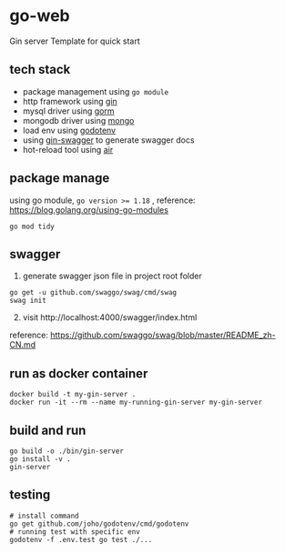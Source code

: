 # go-web

Gin server Template for quick start

## tech stack

* package management using `go module`
* http framework using [gin](https://github.com/gin-gonic/gin)
* mysql driver using [gorm](https://github.com/go-gorm/gorm)
* mongodb driver using [mongo](https://github.com/mongodb/mongo-go-driver)
* load env using [godotenv](https://github.com/joho/godotenv)
* using [gin-swagger](https://github.com/swaggo/gin-swagger) to generate swagger docs
* hot-reload tool using [air](https://github.com/cosmtrek/air)

## package manage

using go module, `go version >= 1.18` , reference: https://blog.golang.org/using-go-modules

```shell
go mod tidy
```

## swagger

1. generate swagger json file in project root folder

```shell
go get -u github.com/swaggo/swag/cmd/swag
swag init
```

2. visit http://localhost:4000/swagger/index.html

reference: https://github.com/swaggo/swag/blob/master/README_zh-CN.md

## run as docker container

```shell
docker build -t my-gin-server .
docker run -it --rm --name my-running-gin-server my-gin-server
```

## build and run

```shell
go build -o ./bin/gin-server
go install -v .
gin-server
```

## testing

```shell
# install command
go get github.com/joho/godotenv/cmd/godotenv
# running test with specific env
godotenv -f .env.test go test ./...
```
